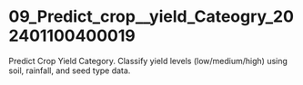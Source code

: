 # 09_Predict_crop__yield_Cateogry_202401100400019
Predict Crop Yield Category. Classify yield levels (low/medium/high) using soil, rainfall, and seed type data.
